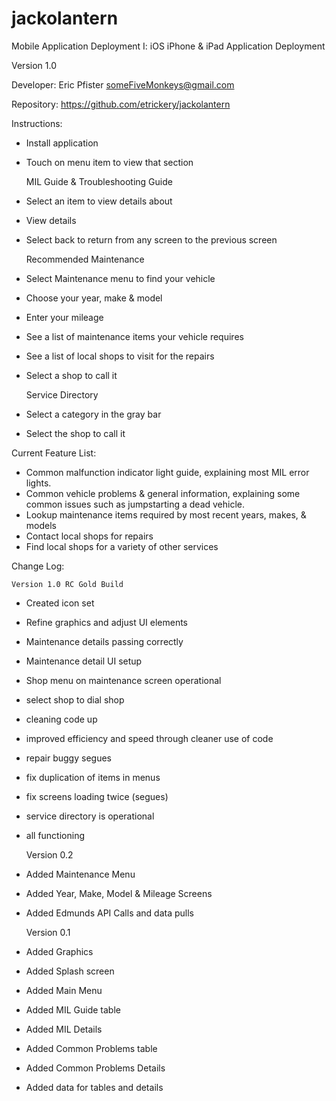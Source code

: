 # jackolantern
Mobile Application Deployment I: iOS iPhone &amp; iPad Application Deployment

Version 1.0

Developer:
	Eric Pfister
	someFiveMonkeys@gmail.com

Repository:
	https://github.com/etrickery/jackolantern


Instructions:
- Install application
- Touch on menu item to view that section

	MIL Guide & Troubleshooting Guide
- Select an item to view details about
- View details
- Select back to return from any screen to the previous screen

	Recommended Maintenance
- Select Maintenance menu to find your vehicle
- Choose your year, make & model
- Enter your mileage
- See a list of maintenance items your vehicle requires
- See a list of local shops to visit for the repairs
- Select a shop to call it

	Service Directory 
- Select a category in the gray bar
- Select the shop to call it


Current Feature List:
- Common malfunction indicator light guide, explaining most MIL error lights.
- Common vehicle problems & general information, explaining some common issues such as jumpstarting a dead vehicle.
- Lookup maintenance items required by most recent years, makes, & models
- Contact local shops for repairs
- Find local shops for a variety of other services



Change Log:

	Version 1.0 RC Gold Build
- Created icon set
- Refine graphics and adjust UI elements
- Maintenance details passing correctly
- Maintenance detail UI setup
- Shop menu on maintenance screen operational
- select shop to dial shop
- cleaning code up
- improved efficiency and speed through cleaner use of code
- repair buggy segues
- fix duplication of items in menus
- fix screens loading twice (segues)
- service directory is operational
- all functioning

	Version 0.2
- Added Maintenance Menu
- Added Year, Make, Model & Mileage Screens
- Added Edmunds API Calls and data pulls

	Version 0.1
- Added Graphics
- Added Splash screen
- Added Main Menu
- Added MIL Guide table
- Added MIL Details
- Added Common Problems table
- Added Common Problems Details
- Added data for tables and details



